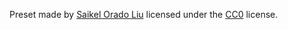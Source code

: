 Preset made by [Saikel Orado Liu](https://github.com/Saikel-Orado-Liu) licensed under the [CC0](https://creativecommons.org/public-domain/cc0/) license.
